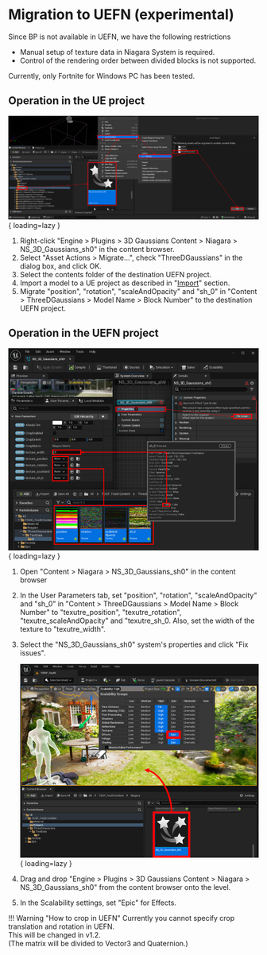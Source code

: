 # Migration to UEFN (experimental)

Since BP is not available in UEFN, we have the following restrictions

- Manual setup of texture data in Niagara System is required.
- Control of the rendering order between divided blocks is not supported.

Currently, only Fortnite for Windows PC has been tested.

## Operation in the UE project

![](images/how-to-uefn-migrate.png){ loading=lazy }  

1. Right-click "Engine > Plugins > 3D Gaussians Content > Niagara > NS_3D_Gaussians_sh0" in the content browser.
2. Select "Asset Actions > Migrate...", check "ThreeDGaussians" in the dialog box, and click OK. 
3. Select the contents folder of the destination UEFN project.
4. Import a model to a UE project as described in "[Import](../how-to-import/#import)" section.
5. Migrate "position", "rotation", "scaleAndOpacity" and "sh_0" in "Content > ThreeDGaussians > Model Name > Block Number" to the destination UEFN project.

## Operation in the UEFN project

![](images/how-to-uefn-setup.png){ loading=lazy }  

1. Open "Content > Niagara > NS_3D_Gaussians_sh0" in the content browser
2. In the User Parameters tab, set "position", "rotation", "scaleAndOpacity" and "sh_0" in "Content > ThreeDGaussians > Model Name > Block Number" to "texutre_position", "texutre_rotation", "texutre_scaleAndOpacity" and "texutre_sh_0. Also, set the width of the texture to "texutre_width".
3. Select the "NS_3D_Gaussians_sh0" system's properties and click "Fix issues".

	![](images/how-to-uefn-place.png){ loading=lazy }  

4. Drag and drop "Engine > Plugins > 3D Gaussians Content > Niagara > NS_3D_Gaussians_sh0" from the content browser onto the level.
5. In the Scalability settings, set "Epic" for Effects.

!!! Warning "How to crop in UEFN"
	Currently you cannot specify crop translation and rotation in UEFN.  
	This will be changed in v1.2.  
	(The matrix will be divided to Vector3 and Quaternion.)

<!-- You can specify crop translation, rotation, and extent in UEFN.  
The problem is it is really difficult to find proper values for these variables in UEFN.  
It is recommended to find these vaules in UE and copy-paste them into UEFN.  
Note that rotaion is in Quaternion. -->